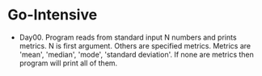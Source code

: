 # Go-Intensive

* Day00. Program reads from standard input N numbers and prints metrics. N is first argument. Others are specified metrics. Metrics are 'mean', 'median', 'mode', 'standard deviation'. If none are metrics then program will print all of them.

